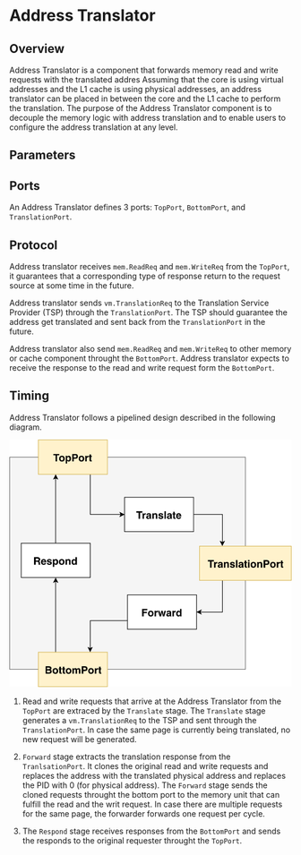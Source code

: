 # Address Translator

## Overview

Address Translator is a component that forwards memory read and write requests
with the translated addres Assuming that the core is using virtual addresses
and the L1 cache is using physical addresses, an address translator can be
placed in between the core and the L1 cache to perform the translation. The
purpose of the Address Translator component is to decouple the memory logic
with address translation and to enable users to configure the address
translation at any level.

## Parameters

## Ports

An Address Translator defines 3 ports: `TopPort`, `BottomPort`, and
`TranslationPort`.

## Protocol

Address translator receives `mem.ReadReq` and `mem.WriteReq` from the
`TopPort`, it guarantees that a corresponding type of response return to the
request source at some time in the future.

Address translator sends `vm.TranslationReq` to the Translation Service
Provider (TSP) through the `TranslationPort`. The TSP should guarantee the
address get translated and sent back from the `TranslationPort` in the future.

Address translator also send `mem.ReadReq` and `mem.WriteReq` to other memory
or cache component throught the `BottomPort`. Address translator expects to
receive the response to the read and write request form the `BottomPort`.

## Timing

Address Translator follows a pipelined design described in the following
diagram.

![Address Translator Pipeline](address_translator.png)

1. Read and write requests that arrive at the Address Translator from the
   `TopPort` are extraced by the `Translate` stage. The `Translate` stage
   generates a `vm.TranslationReq` to the TSP and sent through the
   `TranslationPort`. In case the same page is currently being translated, no
   new request will be generated.

2. `Forward` stage extracts the translation response from the
   `TranlsationPort`. It clones the original read and write requests and
   replaces the address with the translated physical address and replaces the
   PID with 0 (for physical address). The `Forward` stage sends the cloned
   requests throught the bottom port to the memory unit that can fulfill the
   read and the writ request. In case there are multiple requests for the same
   page, the forwarder forwards one request per cycle.

3. The `Respond` stage receives responses from the `BottomPort` and sends
   the responds to the original requester throught the `TopPort`.

